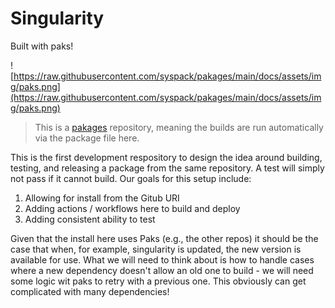# Singularity

Built with paks!

![https://raw.githubusercontent.com/syspack/pakages/main/docs/assets/img/paks.png](https://raw.githubusercontent.com/syspack/pakages/main/docs/assets/img/paks.png)

> This is a [pakages](https://github.com/syspack/pakages) repository, meaning the builds are run automatically via the package file here.

This is the first development respository to design the idea around building, testing, and releasing
a package from the same repository. A test will simply not pass if it cannot build.
Our goals for this setup include:

1. Allowing for install from the Gitub URI
2. Adding actions / workflows here to build and deploy
3. Adding consistent ability to test

Given that the install here uses Paks (e.g., the other repos) it should be the case
that when, for example, singularity is updated, the new version is available for use. What we will
need to think about is how to handle cases where a new dependency doesn't allow an old one
to build - we will need some logic wit paks to retry with a previous one. This obviously can
get complicated with many dependencies!
